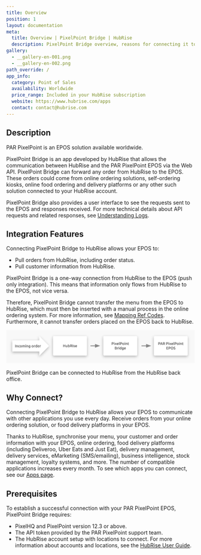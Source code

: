 ```yaml
---
title: Overview
position: 1
layout: documentation
meta:
  title: Overview | PixelPoint Bridge | HubRise
  description: PixelPoint Bridge overview, reasons for connecting it to HubRise and summary of integrated features. Synchronise data between your EPOS and your apps.
gallery:
  - __gallery-en-001.png
  - __gallery-en-002.png
path_override: /
app_info:
  category: Point of Sales
  availability: Worldwide
  price_range: Included in your HubRise subscription
  website: https://www.hubrise.com/apps
  contact: contact@hubrise.com
---
```


## Description

PAR PixelPoint is an EPOS solution available worldwide.

PixelPoint Bridge is an app developed by HubRise that allows the communication between HubRise and the PAR PixelPoint EPOS via the Web API. PixelPoint Bridge can forward any order from HubRise to the EPOS. These orders could come from online ordering solutions, self-ordering kiosks, online food ordering and delivery platforms or any other such solution connected to your HubRise account.

PixelPoint Bridge also provides a user interface to see the requests sent to the EPOS and responses received. For more technical details about API requests and related responses, see [Understanding Logs](/apps/pixelpoint-bridge/understanding-logs).

## Integration Features

Connecting PixelPoint Bridge to HubRise allows your EPOS to:

- Pull orders from HubRise, including order status.
- Pull customer information from HubRise.

PixelPoint Bridge is a one-way connection from HubRise to the EPOS (push only integration). This means that information only flows from HubRise to the EPOS, not vice versa.

Therefore, PixelPoint Bridge cannot transfer the menu from the EPOS to HubRise, which must then be inserted with a manual process in the online ordering system. For more information, see [Mapping Ref Codes](/apps/pixelpoint/map-ref-codes). Furthermore, it cannot transfer orders placed on the EPOS back to HubRise.

![Connection Diagram](../images/001-en-2x-connection-diagram.png)

PixelPoint Bridge can be connected to HubRise from the HubRise back office.

## Why Connect?

Connecting PixelPoint Bridge to HubRise allows your EPOS to communicate with other applications you use every day. Receive orders from your online ordering solution, or food delivery platforms in your EPOS.

Thanks to HubRise, synchronise your menu, your customer and order information with your EPOS, online ordering, food delivery platforms (including Deliveroo, Uber Eats and Just Eat), delivery management, delivery services, eMarketing (SMS/emailing), business intelligence, stock management, loyalty systems, and more. The number of compatible applications increases every month. To see which apps you can connect, see our [Apps page](/apps).

## Prerequisites

To establish a successful connection with your PAR PixelPoint EPOS, PixelPoint Bridge requires:

- PixelHQ and PixelPoint version 12.3 or above.
- The API token provided by the PAR PixelPoint support team.
- The HubRise account setup with locations to connect. For more information about accounts and locations, see the [HubRise User Guide](/docs).
